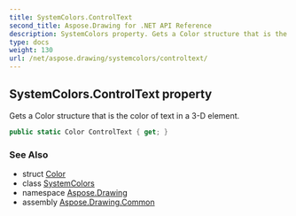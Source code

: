 ```yaml
---
title: SystemColors.ControlText
second_title: Aspose.Drawing for .NET API Reference
description: SystemColors property. Gets a Color structure that is the color of text in a 3D element
type: docs
weight: 130
url: /net/aspose.drawing/systemcolors/controltext/
---
```

## SystemColors.ControlText property

Gets a Color structure that is the color of text in a 3-D element.

```csharp
public static Color ControlText { get; }
```

### See Also

* struct [Color](../../color/)
* class [SystemColors](../)
* namespace [Aspose.Drawing](../../systemcolors/)
* assembly [Aspose.Drawing.Common](../../../)


